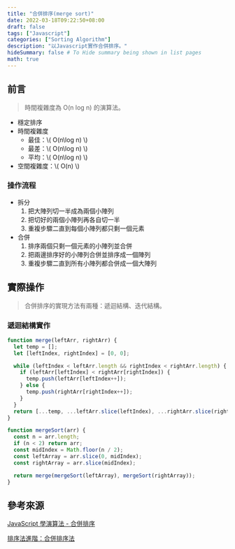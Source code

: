 ```yaml
---
title: "合併排序(merge sort)"
date: 2022-03-18T09:22:50+08:00
draft: false
tags: ["Javascript"]
categories: ["Sorting Algorithm"]
description: "以Javascript實作合併排序。"
hideSummary: false # To Hide summary being shown in list pages
math: true
---
```


## 前言

> 時間複雜度為 O(n log n) 的演算法。

- 穩定排序
- 時間複雜度
  - 最佳：\\( O(n\log n) \\)
  - 最差：\\( O(n\log n) \\)
  - 平均：\\( O(n\log n) \\)
- 空間複雜度：\\( O(n) \\)

### 操作流程

- 拆分
  1. 把大陣列切一半成為兩個小陣列
  2. 把切好的兩個小陣列再各自切一半
  3. 重複步驟二直到每個小陣列都只剩一個元素
- 合併
  1. 排序兩個只剩一個元素的小陣列並合併
  2. 把兩邊排序好的小陣列合併並排序成一個陣列
  3. 重複步驟二直到所有小陣列都合併成一個大陣列

## 實際操作

> 合併排序的實現方法有兩種：遞迴結構、迭代結構。

### 遞迴結構實作

```Javascript
function merge(leftArr, rightArr) {
  let temp = [];
  let [leftIndex, rightIndex] = [0, 0];

  while (leftIndex < leftArr.length && rightIndex < rightArr.length) {
    if (leftArr[leftIndex] < rightArr[rightIndex]) {
      temp.push(leftArr[leftIndex++]);
    } else {
      temp.push(rightArr[rightIndex++]);
    }
  }
  return [...temp, ...leftArr.slice(leftIndex), ...rightArr.slice(rightIndex)];
}

function mergeSort(arr) {
  const n = arr.length;
  if (n < 2) return arr;
  const midIndex = Math.floor(n / 2);
  const leftArray = arr.slice(0, midIndex);
  const rightArray = arr.slice(midIndex);

  return merge(mergeSort(leftArray), mergeSort(rightArray));
}
```

## 參考來源

[JavaScript 學演算法 - 合併排序](https://chupai.github.io/posts/200525_sort_algorithm_merge_sort/)

[排序法進階：合併排序法](https://medium.com/appworks-school/%E5%88%9D%E5%AD%B8%E8%80%85%E5%AD%B8%E6%BC%94%E7%AE%97%E6%B3%95-%E6%8E%92%E5%BA%8F%E6%B3%95%E9%80%B2%E9%9A%8E-%E5%90%88%E4%BD%B5%E6%8E%92%E5%BA%8F%E6%B3%95-6252651c6f7e)
